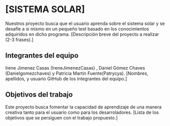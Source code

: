 # [SISTEMA SOLAR]
Nuestros proyecto busca que el usuario aprenda sobre el sistema solar 
y se desafie a si mismo en un pequeño test basado en los conocimientos 
adquiridos en dicho programa.
[Descripción breve del proyecto a realizar (2-3 frases).]

## Integrantes del equipo
Irene Jimenez Casas (IreneJimenezCasas) ,
Daniel Gómez Chaves (Danielgomezchaves) y
Patricia Martin Fuente(Patrycya).
[Nombres, apellidos, y usuario GitHub de los integrantes del equipo.]

## Objetivos del trabajo
Este proyecto busca fomentar la capacidad de aprendizaje de una manera creativa tanto 
para el usuario como para los desarroladores.
[Lista de los objetivos que se persiguen con el trabajo propuesto.]
